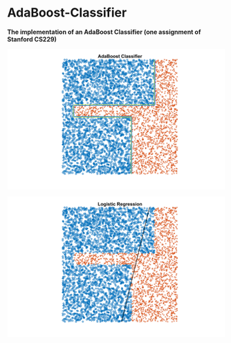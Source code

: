 # AdaBoost-Classifier

**The implementation of an AdaBoost Classifier (one assignment of Stanford CS229)**



![alt](https://github.com/hsihsun/AdaBoost-Classifier/blob/master/Result/AdaBoost_Classifier.png)

![alt](https://github.com/hsihsun/AdaBoost-Classifier/blob/master/Result/Logistic_Regression.png)

